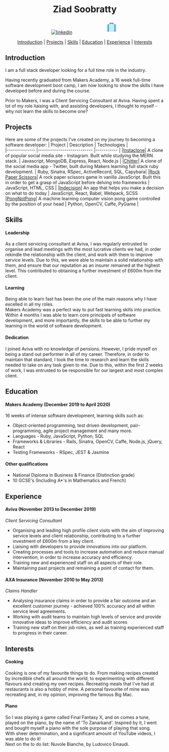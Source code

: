 <div align="center">

# Ziad Soobratty  

<a href="https://www.linkedin.com/in/ziad-soobratty-4aaab21a0/">
<img src="https://www.iconfinder.com/data/icons/free-social-icons/67/linkedin_circle_color-512.png" alt="linkedin" hspace="50" height="42" width="42"></a>
<a href="https://ziad-soobratty.netlify.app/">
<img src="images/portfolio.png" alt="linkedin" hspace="50" height="42" width="42"></a>  

[Introduction](#Introduction) | [Projects](#Projects) | [Skills](#Skills) | [Education](#Education) | [Experience](#Experience) | [Interests](#Interests)

</div>

## <a name="Introduction">Introduction</a>

I am a full stack developer looking for a full time role in the industry.

Having recently graduated from Makers Academy, a 16 week full-time software development boot camp, I am now looking to show the skills I have developed before and during the course.

Prior to Makers, I was a Client Servicing Consultant at Aviva. Having spent a lot of my role liaising with, and assisting developers, I thought to myself - why not learn the skills to become one?

## <a name="Projects">Projects</a>

Here are some of the projects I've created on my journey to becoming a software developer:
| Project       | Description                | Technologies |  
|-------------- |--------------------------- |-----------   |
|[Instaclone](https://github.com/zsoobratty/instaclone)| A clone of popular social media site - Instagram. Built while studying the MERN stack. | Javascript, MongoDB, Express, React, Node.js |
|[Chitter](https://github.com/zsoobratty/chitter-challenge)| A clone of the social media app - Twitter, built during Makers learning full stack ruby development. | Ruby, Sinatra, RSpec, ActiveRecord, SQL, Capybara|
|[Rock Paper Scissors](https://github.com/zsoobratty/rps-JS)| A rock paper scissors game in vanilla JavaScript. Built this in order to get a grasp of JavaScript before delving into frameworks | JavaScript, HTML, CSS |
|[Indecision](https://github.com/zsoobratty/indecision-app)| An app that helps you make a decision on what to do today | JavaScript, React, Babel, Webpack, SCSS
|[PongNotPong](https://github.com/Peter2-71828/PongNotPong)| A machine learning computer vision pong game controlled by the position of your head | Python, OpenCV, Caffe, PyGame |

## <a name="Skills">Skills</a>

#### Leadership

As a client servicing consultant at Aviva, I was regularly entrusted to organise and lead meetings with the most lucrative clients we had, in order rekindle the relationship with the client, and work with them to improve service levels. Due to this, we were able to maintain a solid relationship with them, and ensure that our reputation as an insurer remained at the highest level. This contributed to obtaining a further investment of £600m from the client.

#### Learning
Being able to learn fast has been the one of the main reasons why I have excelled in all my roles.  
Makers Academy was a perfect way to put fast learning skills into practice. Within 4 months I was able to learn core principals of software development, and more importantly, the skills to be able to further my learning in the world of software development.

#### Dedication
I joined Aviva with no knowledge of pensions. However, I pride myself on being a stand out performer in all of my career. Therefore, in order to maintain that standard, I took the time to research and learn the skills needed to take on any task given to me. Due to this, within the first 2 weeks of work, I was entrusted to be responsible for our largest and most complex client.

## <a name="Education">Education</a>  

#### Makers Academy (December 2019 to April 2020)  

16 weeks of intense software development, learning skills such as:

- Object-oriented programming, test driven development, pair-programming, agile project management and many more.
- Languages - Ruby, JavaScript, Python, SQL
- Frameworks & Libraries - Rails, Sinatra, OpenCV, Caffe, Node.js, jQuery, React
- Testing Frameworks - RSpec, JEST & Jasmine

#### Other qualifications 
- National Diploma in Business & Finance (Distinction grade)
- 10 GCSE's (Including A*'s in Mathematics and French)

## <a name="Experience">Experience</a>  

#### Aviva (November 2013 to December 2019)

*Client Servicing Consultant*

- Organising and leading high profile client visits with the aim of improving
service levels and client relationship, contributing to a further investment of
£600m from a key client.
- Liaising with developers to provide innovations into our platform.
- Creating processes and tools to increase automation and reduce manual
intervention, in order to increase accuracy and efficiency.
- Training new and experienced staff on all aspects of their role.
- Maintaining past projects and remaining a point of contact for them.

#### AXA Insurance (November 2010 to May 2013)

*Claims Handler*

- Analysing insurance claims in order to provide a fair outcome and an
excellent customer journey - achieved 100% accuracy and all within service
level agreements.
- Working with audit teams to maintain high levels of service and provide innovative ideas to improve efficiency and audit scores
- Training new staff on their job roles, as well as training experienced staff to
progress in their career.

## <a name="Interests">Interests</a>

#### Cooking 
Cooking is one of my favourite things to do. From making recipes created by incredible chefs all around the world, to experimenting with different flavours and creating my own recipes. 
Recreating meals that I've had at restaurants is also a hobby of mine. A personal favourite of mine was recreating and, in my opinion, improving the famous Big Mac.

#### Piano  
So I was playing a game called Final Fantasy X, and on comes a tune, played on the piano, by the name of 'To Zanarkand'. Inspired by it, I went and bought myself a piano with the sole purpose of playing that song.  
With sheer determination, and a significant amount of YouTube videos, I was able to do it!  
Next on the to do list: Nuvole Bianche, by Ludovico Einaudi.